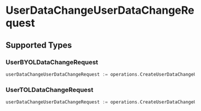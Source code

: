 # UserDataChangeUserDataChangeRequest


## Supported Types

### UserBYOLDataChangeRequest

```go
userDataChangeUserDataChangeRequest := operations.CreateUserDataChangeUserDataChangeRequestUserBYOLDataChangeRequest(operations.UserBYOLDataChangeRequest{/* values here */})
```

### UserTOLDataChangeRequest

```go
userDataChangeUserDataChangeRequest := operations.CreateUserDataChangeUserDataChangeRequestUserTOLDataChangeRequest(operations.UserTOLDataChangeRequest{/* values here */})
```


